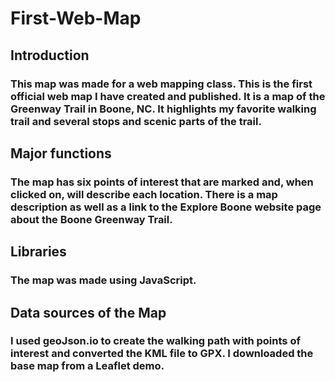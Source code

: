 # First-Web-Map
## Introduction
### This map was made for a web mapping class. This is the first official web map I have created and published. It is a map of the Greenway Trail in Boone, NC. It highlights my favorite walking trail and several stops and scenic parts of the trail.  
## Major functions
### The map has six points of interest that are marked and, when clicked on, will describe each location. There is a map description as well as a link to the Explore Boone website page about the Boone Greenway Trail.
## Libraries
### The map was made using JavaScript.
## Data sources of the Map
### I used geoJson.io to create the walking path with points of interest and converted the KML file to GPX. I downloaded the base map from a Leaflet demo. 
